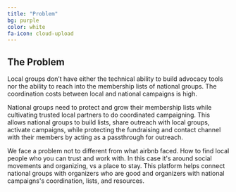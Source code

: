 ```yaml
---
title: "Problem"
bg: purple
color: white
fa-icon: cloud-upload
---
```


## The Problem
Local groups don’t have either the technical ability to build advocacy tools nor the ability to reach into the membership lists of national groups. The coordination costs between local and national campaigns is high.

National groups need to protect and grow their membership lists while cultivating trusted local partners to do coordinated campaigning. This allows national groups to build lists, share outreach with local groups, activate campaigns, while protecting the fundraising and contact channel with their members by acting as a passthrough for outreach.

We face a problem not to different from what airbnb faced. How to find local people who you can trust and work with. In this case it's around social movements and organizing, vs a place to stay. This platform helps connect national groups with organizers who are good and organizers with national campaigns's coordination, lists, and resources.
